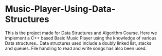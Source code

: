 # Music-Player-Using-Data-Structures
This is the project made for Data Structures and Algorithm Course. Here we implement a C++ based Basic Music Player using the knowledge of various Data structures.. Data structures used include a doubly linked list, stacks and queues. File handling to read and write songs has also been used.
